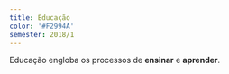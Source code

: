 ```yaml
---
title: Educação
color: '#F2994A'
semester: 2018/1
---
```

Educação engloba os processos de **ensinar** e **aprender**.
